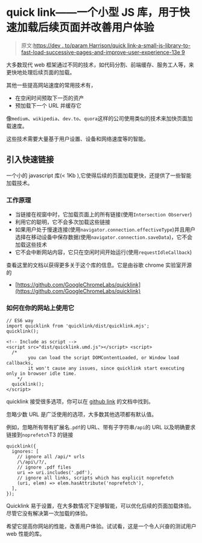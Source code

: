 # quick link——一个小型 JS 库，用于快速加载后续页面并改善用户体验

> 原文:[https://dev . to/param Harrison/quick link-a-small-js-library-to-fast-load-successive-pages-and-improve-user-experience-13e 9](https://dev.to/paramharrison/quicklink-a-small-js-library-to-fast-load-subsequent-pages-and-improve-user-experience-13e9)

大多数现代 web 框架通过不同的技术，如代码分割、前端缓存、服务工人等，来更快地处理后续页面的加载。

其他一些提高网站速度的常用技术有，

*   在空闲时间预取下一页的资产
*   预加载下一个 URL 并缓存它

像`medium`、`wikipedia`、`dev.to`、`quora`这样的公司使用类似的技术来加快页面加载速度。

这些技术需要大量基于用户设置、设备和网络速度等的智能。

## [](#introducing-quicklink)引入快速链接

一个小的 javascript 库(< 1Kb ),它使得后续的页面加载更快，还提供了一些智能加载技术。

### [](#how-it-works)工作原理

*   当链接在视窗中时，它加载页面上的所有链接(使用`Intersection Observer`)
*   利用它的聪明，它不会多次加载这些链接
*   如果用户处于慢速连接(使用`navigator.connection.effectiveType`)并且用户选择在移动设备中保存数据(使用`navigator.connection.saveData`)，它不会加载这些技术
*   它不会中断网站内容，它只在空闲时间开始运行(使用`requestIdleCallback`)

查看这里的文档以获得更多关于这个库的信息。它是由谷歌 chrome 实验室开源的

*   [https://github.com/GoogleChromeLabs/quicklink](https://github.com/GoogleChromeLabs/quicklink)

### [](#how-to-use-it-on-your-site)如何在你的网站上使用它

```
// ES6 way
import quicklink from 'quicklink/dist/quicklink.mjs';
quicklink();

<!-- Include as script -->
<script src="dist/quicklink.umd.js"></script> <script>
  /*
        you can load the script DOMContentLoaded, or Window load callbacks,
        it won't cause any issues, since quicklink start executing only in browser idle time.
    */
  quicklink();
</script> 
```

quicklink 接受很多选项，你可以在 [github link](https://github.com/GoogleChromeLabs/quicklink) 的文档中找到。

忽略少数 URL 是广泛使用的选项，大多数其他选项都有默认值。

例如，忽略所有带有扩展名`.pdf`的 URL、带有子字符串`/api`的 URL 以及明确要求链接到`noprefetch`T3 的链接

```
quicklink({
  ignores: [
    // ignore all /api/* urls
    /\/api\/?/,
    // ignore .pdf files
    uri => uri.includes('.pdf'),
    // ignore all links, scripts which has explicit noprefetch
    (uri, elem) => elem.hasAttribute('noprefetch'),
  ],
}); 
```

Quicklink 易于设置，在大多数情况下足够智能，可以优化后续的页面加载体验。尽管它没有解决第一次加载的体验。

希望它提高你网站的性能，改善用户体验。试试看，这是一个令人兴奋的测试用户 web 性能的库。